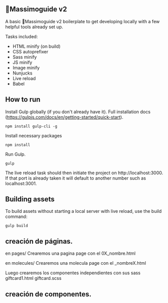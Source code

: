 ## 🥤Massimoguide v2

A basic 🥤Massimoguide v2 boilerplate to get developing locally with a few helpful tools already set up.

Tasks included:

- HTML minify (on build)
- CSS autoprefixer
- Sass minify
- JS minify
- Image minify
- Nunjucks
- Live reload
- Babel

## How to run
Install Gulp globally (if you don't already have it). Full installation docs (https://gulpjs.com/docs/en/getting-started/quick-start).

    npm install gulp-cli -g
Install necessary packages

    npm install
Run Gulp.

    gulp

The live reload task should then initiate the project on http://localhost:3000. If that port is already taken it will default to another number such as localhost:3001.

## Building assets

To build assets without starting a local server with live reload, use the build command:

    gulp build


## creación de páginas.

en pages/
Crearemos una pagina page con el 0X_nombre.html

en molecules/
Crearemos una molecula page con el _nombreX.html

Luego crearemos los componentes independientes con sus sass
giftcard1.html
giftcard.scss


## creación de componentes.